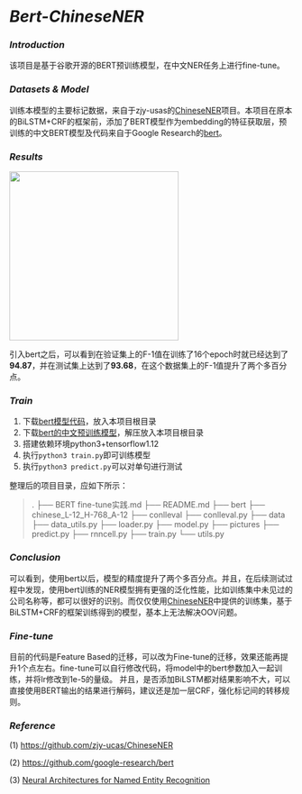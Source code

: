 # *Bert-ChineseNER*

### *Introduction*

该项目是基于谷歌开源的BERT预训练模型，在中文NER任务上进行fine-tune。

### *Datasets & Model*

训练本模型的主要标记数据，来自于zjy-usas的[ChineseNER](https://github.com/zjy-ucas/ChineseNER)项目。本项目在原本的BiLSTM+CRF的框架前，添加了BERT模型作为embedding的特征获取层，预训练的中文BERT模型及代码来自于Google Research的[bert](https://github.com/google-research/bert)。

### *Results*

<img src="pictures/results.png" height="300px">

引入bert之后，可以看到在验证集上的F-1值在训练了16个epoch时就已经达到了**94.87**，并在测试集上达到了**93.68**，在这个数据集上的F-1值提升了两个多百分点。

### *Train*

1. 下载[bert模型代码](https://github.com/google-research/bert)，放入本项目根目录
2. 下载[bert的中文预训练模型](https://storage.googleapis.com/bert_models/2018_11_03/chinese_L-12_H-768_A-12.zip)，解压放入本项目根目录
3. 搭建依赖环境python3+tensorflow1.12
4. 执行`python3 train.py`即可训练模型
5. 执行`python3 predict.py`可以对单句进行测试

整理后的项目目录，应如下所示：

>  .
> ├── BERT fine-tune实践.md
> ├── README.md
> ├── bert
> ├── chinese_L-12_H-768_A-12
> ├── conlleval
> ├── conlleval.py
> ├── data
> ├── data_utils.py
> ├── loader.py
> ├── model.py
> ├── pictures
> ├── predict.py
> ├── rnncell.py
> ├── train.py
> └── utils.py

### *Conclusion*

可以看到，使用bert以后，模型的精度提升了两个多百分点。并且，在后续测试过程中发现，使用bert训练的NER模型拥有更强的泛化性能，比如训练集中未见过的公司名称等，都可以很好的识别。而仅仅使用[ChineseNER](https://github.com/zjy-ucas/ChineseNER)中提供的训练集，基于BiLSTM+CRF的框架训练得到的模型，基本上无法解决OOV问题。

### *Fine-tune*
目前的代码是Feature Based的迁移，可以改为Fine-tune的迁移，效果还能再提升1个点左右。fine-tune可以自行修改代码，将model中的bert参数加入一起训练，并将lr修改到1e-5的量级。
并且，是否添加BiLSTM都对结果影响不大，可以直接使用BERT输出的结果进行解码，建议还是加一层CRF，强化标记间的转移规则。

### *Reference*

(1)  https://github.com/zjy-ucas/ChineseNER

(2) https://github.com/google-research/bert

(3) [Neural Architectures for Named Entity Recognition](https://arxiv.org/abs/1603.01360)
